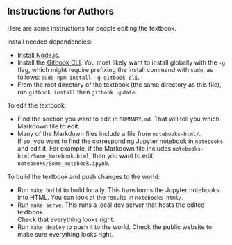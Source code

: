 Instructions for Authors
------------------------

Here are some instructions for people editing the textbook.

Install needed dependencies:

* Install [Node.js](https://nodejs.org/en/).
* Install the [Gitbook CLI](https://www.npmjs.com/package/gitbook-cli).
  You most likely want to install globally with the `-g` flag, which might
  require prefixing the install command with `sudo`, as follows:
  `sudo npm install -g gitbook-cli`.
* From the root directory of the textbook (the same directory as this file),
  run `gitbook install` then `gitbook update`.

To edit the textbook:

* Find the section you want to edit in `SUMMARY.md`.  That will tell you 
  which Markdown file to edit.
* Many of the Markdown files include a file from `notebooks-html/`.  
  If so, you want to find the corresponding Jupyter notebook in
  `notebooks` and edit it.  For example, if the Markdown file 
  includes `notebooks-html/Some_Notebook.html`, then you
  want to edit `notebooks/Some_Notebook.ipynb`.

To build the textbook and push changes to the world:

* Run `make build` to build locally.  This transforms the Jupyter notebooks 
  into HTML.  You can look at the results in `notebooks-html/`.
* Run `make serve`.  This runs a local dev server that hosts the edited textbook.  
  Check that everything looks right.
* Run `make deploy` to push it to the world.  Check the public website to make 
  sure everything looks right.
